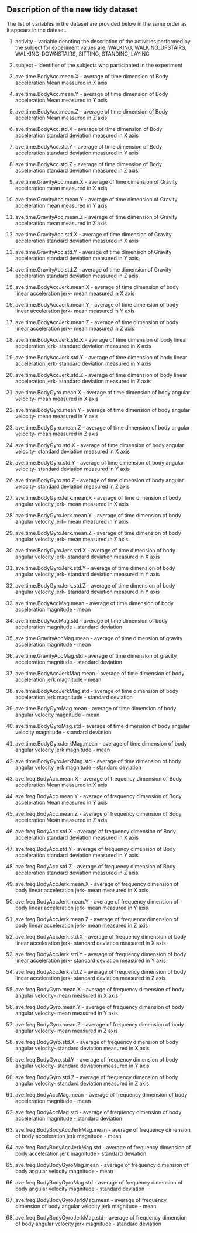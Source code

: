 ## Description of the new tidy dataset 

The list of variables in the dataset are provided below in the same order as it appears in the dataset.

1. activity - variable denoting the description of the activities performed by the subject for experiment
values are: WALKING, WALKING_UPSTAIRS, WALKING_DOWNSTAIRS, SITTING, STANDING, LAYING

2. subject - identifier of the subjects who participated in the experiment
 
3. ave.time.BodyAcc.mean.X - average of time dimension of Body acceleration Mean measured in X axis

4. ave.time.BodyAcc.mean.Y - average of time dimension of Body acceleration Mean measured in Y axis

5. ave.time.BodyAcc.mean.Z - average of time dimension of Body acceleration Mean measured in Z axis

6. ave.time.BodyAcc.std.X - average of time dimension of Body acceleration standard deviation measured in X axis

7. ave.time.BodyAcc.std.Y - average of time dimension of Body acceleration standard deviation measured in Y axis

8. ave.time.BodyAcc.std.Z - average of time dimension of Body acceleration standard deviation measured in Z axis

9. ave.time.GravityAcc.mean.X - average of time dimension of Gravity acceleration mean measured in X axis

10. ave.time.GravityAcc.mean.Y - average of time dimension of Gravity acceleration mean measured in Y axis

11. ave.time.GravityAcc.mean.Z - average of time dimension of Gravity acceleration mean measured in Z axis

12. ave.time.GravityAcc.std.X - average of time dimension of Gravity acceleration standard deviation measured in X axis

13. ave.time.GravityAcc.std.Y - average of time dimension of Gravity acceleration standard deviation measured in Y axis

14. ave.time.GravityAcc.std.Z - average of time dimension of Gravity acceleration standard deviation measured in Z axis

15. ave.time.BodyAccJerk.mean.X - average of time dimension of body linear acceleration jerk- mean measured in X axis

16. ave.time.BodyAccJerk.mean.Y - average of time dimension of body linear acceleration jerk- mean measured in Y axis

17. ave.time.BodyAccJerk.mean.Z - average of time dimension of body linear acceleration jerk- mean measured in Z axis

18. ave.time.BodyAccJerk.std.X - average of time dimension of body linear acceleration jerk- standard deviation measured in X axis

19. ave.time.BodyAccJerk.std.Y - average of time dimension of body linear acceleration jerk- standard deviation measured in Y axis

20. ave.time.BodyAccJerk.std.Z - average of time dimension of body linear acceleration jerk- standard deviation measured in Z axis

21. ave.time.BodyGyro.mean.X - average of time dimension of body angular velocity- mean measured in X axis

22. ave.time.BodyGyro.mean.Y - average of time dimension of body angular velocity- mean measured in Y axis

23. ave.time.BodyGyro.mean.Z - average of time dimension of body angular velocity- mean measured in Z axis

24. ave.time.BodyGyro.std.X - average of time dimension of body angular velocity- standard deviation measured in X axis

25. ave.time.BodyGyro.std.Y - average of time dimension of body angular velocity- standard deviation measured in Y axis

26. ave.time.BodyGyro.std.Z - average of time dimension of body angular velocity- standard deviation measured in Z axis

27. ave.time.BodyGyroJerk.mean.X - average of time dimension of body angular velocity jerk- mean measured in X axis

28. ave.time.BodyGyroJerk.mean.Y - average of time dimension of body angular velocity jerk- mean measured in Y axis

29. ave.time.BodyGyroJerk.mean.Z - average of time dimension of body angular velocity jerk- mean measured in Z axis

30. ave.time.BodyGyroJerk.std.X - average of time dimension of body angular velocity jerk- standard deviation measured in X axis

31. ave.time.BodyGyroJerk.std.Y - average of time dimension of body angular velocity jerk- standard deviation measured in Y axis

31. ave.time.BodyGyroJerk.std.Z - average of time dimension of body angular velocity jerk- standard deviation measured in Y axis

32. ave.time.BodyAccMag.mean - average of time dimension of body acceleration magnitude - mean

33. ave.time.BodyAccMag.std -  average of time dimension of body acceleration magnitude - standard deviation

34. ave.time.GravityAccMag.mean - average of time dimension of gravity acceleration magnitude - mean

35. ave.time.GravityAccMag.std - average of time dimension of gravity acceleration magnitude - standard deviation

36. ave.time.BodyAccJerkMag.mean - average of time dimension of body acceleration jerk magnitude - mean

37. ave.time.BodyAccJerkMag.std - average of time dimension of body acceleration jerk magnitude - standard deviation

38. ave.time.BodyGyroMag.mean - average of time dimension of body angular velocity magnitude - mean

39. ave.time.BodyGyroMag.std - average of time dimension of body angular velocity magnitude - standard deviation

40. ave.time.BodyGyroJerkMag.mean - average of time dimension of body angular velocity jerk magnitude - mean

41. ave.time.BodyGyroJerkMag.std - average of time dimension of body angular velocity jerk magnitude - standard deviation

42. ave.freq.BodyAcc.mean.X - average of frequency dimension of Body acceleration Mean measured in X axis

43. ave.freq.BodyAcc.mean.Y - average of frequency dimension of Body acceleration Mean measured in Y axis

44. ave.freq.BodyAcc.mean.Z - average of frequency dimension of Body acceleration Mean measured in Z axis

45. ave.freq.BodyAcc.std.X - average of frequency dimension of Body acceleration standard deviation measured in X axis

46. ave.freq.BodyAcc.std.Y - average of frequency dimension of Body acceleration standard deviation measured in Y axis

47. ave.freq.BodyAcc.std.Z - average of frequency dimension of Body acceleration standard deviation measured in Z axis

48. ave.freq.BodyAccJerk.mean.X - average of frequency dimension of body linear acceleration jerk- mean measured in X axis

49. ave.freq.BodyAccJerk.mean.Y - average of frequency dimension of body linear acceleration jerk- mean measured in Y axis

50. ave.freq.BodyAccJerk.mean.Z - average of frequency dimension of body linear acceleration jerk- mean measured in Z axis

51. ave.freq.BodyAccJerk.std.X - average of frequency dimension of body linear acceleration jerk- standard deviation measured in X axis

52. ave.freq.BodyAccJerk.std.Y - average of frequency dimension of body linear acceleration jerk- standard deviation measured in Y axis

53. ave.freq.BodyAccJerk.std.Z - average of frequency dimension of body linear acceleration jerk- standard deviation measured in Z axis

54. ave.freq.BodyGyro.mean.X - average of frequency dimension of body angular velocity- mean measured in X axis

55. ave.freq.BodyGyro.mean.Y - average of frequency dimension of body angular velocity- mean measured in Y axis

56. ave.freq.BodyGyro.mean.Z - average of frequency dimension of body angular velocity- mean measured in Z axis

57. ave.freq.BodyGyro.std.X - average of frequency dimension of body angular velocity- standard deviation measured in X axis

58. ave.freq.BodyGyro.std.Y - average of frequency dimension of body angular velocity- standard deviation measured in Y axis

59. ave.freq.BodyGyro.std.Z - average of frequency dimension of body angular velocity- standard deviation measured in Z axis

60. ave.freq.BodyAccMag.mean - average of frequency dimension of body acceleration magnitude - mean

61. ave.freq.BodyAccMag.std - average of frequency dimension of body acceleration magnitude - standard deviation

62. ave.freq.BodyBodyAccJerkMag.mean - average of frequency dimension of body acceleration jerk magnitude - mean

63. ave.freq.BodyBodyAccJerkMag.std - average of frequency dimension of body acceleration jerk magnitude - standard deviation

64. ave.freq.BodyBodyGyroMag.mean - average of frequency dimension of body angular velocity magnitude - mean

65. ave.freq.BodyBodyGyroMag.std - average of frequency dimension of body angular velocity magnitude - standard deviation

66. ave.freq.BodyBodyGyroJerkMag.mean - average of frequency dimension of body angular velocity jerk magnitude - mean

67. ave.freq.BodyBodyGyroJerkMag.std - average of frequency dimension of body angular velocity jerk magnitude - standard deviation

